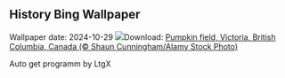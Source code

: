 ## History Bing Wallpaper
Wallpaper date: 2024-10-29
![](https://www.bing.com/th?id=OHR.PumpkinMist_EN-CA5942039818_UHD.jpg&w=1000)Download: [Pumpkin field, Victoria, British Columbia, Canada (© Shaun Cunningham/Alamy Stock Photo)](https://www.bing.com/th?id=OHR.PumpkinMist_EN-CA5942039818_UHD.jpg)

Auto get programm by LtgX
